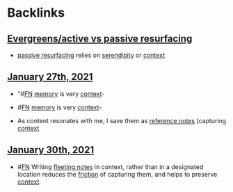 
# Backlinks
## [Evergreens/active vs passive resurfacing](<Evergreens/active vs passive resurfacing.md>)
- [passive resurfacing](<passive resurfacing.md>) relies on [serendipity](<serendipity.md>) or [context](<context.md>)

## [January 27th, 2021](<January 27th, 2021.md>)
- "#[FN](<FN.md>) [memory](<memory.md>) is very [context](<context.md>)-

- #[FN](<FN.md>) [memory](<memory.md>) is very [context](<context.md>)-

- As content resonates with me, I save them as [reference notes](<reference notes.md>) (capturing [context](<context.md>)

## [January 30th, 2021](<January 30th, 2021.md>)
- #[FN](<FN.md>) Writing [fleeting notes](<fleeting notes.md>) in context, rather than in a designated location reduces the [friction](<friction.md>) of capturing them, and helps to preserve [context](<context.md>).

